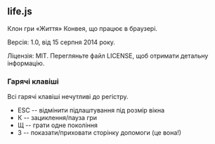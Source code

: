 ## life.js

Клон гри «Життя» Конвея, що працює в браузері.

Версія: 1.0, від 15 серпня 2014 року.

Ліцензія: MIT.
Перегляньте файл LICENSE, щоб отримати детальну інформацію.

### Гарячі клавіші

Всі гарячі клавіші нечутливі до регістру.

* ESC -- відмінити підлаштування під розмір вікна
* К -- зациклення/пауза гри
* Щ -- грати одне покоління
* З -- показати/приховати сторінку допомоги (це вона!)
